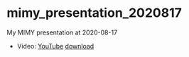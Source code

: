 # mimy_presentation_2020817

My MIMY presentation at 2020-08-17

 * Video: [YouTube](https://youtu.be/4gViseu7isc) [download](http://richelbilderbeek.nl/mimy_presentation_20200817.ogv)

